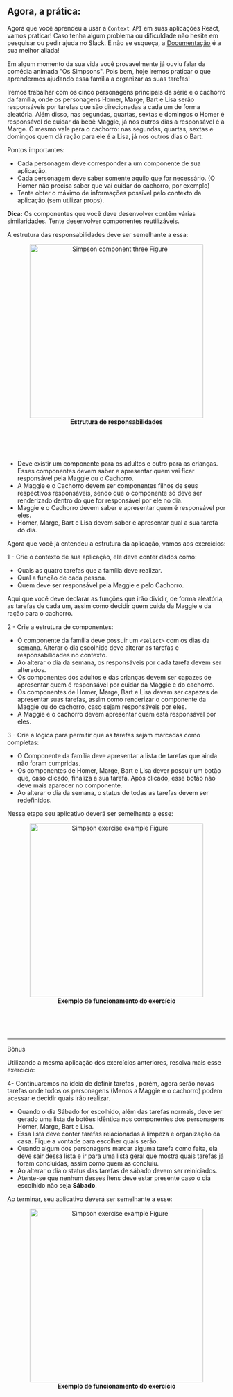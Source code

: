 ## Agora, a prática:

Agora que você aprendeu a usar a `Context API` em suas aplicações React, vamos praticar! Caso tenha algum problema ou dificuldade não hesite em pesquisar ou pedir ajuda no Slack. E não se esqueça, a <a href="https://pt-br.reactjs.org/docs/context.html" target="_blank">Documentação</a> é a sua melhor aliada!

Em algum momento da sua vida você provavelmente já ouviu falar  da comédia animada "Os Simpsons". Pois bem, hoje iremos praticar o que aprendermos ajudando essa familia a organizar as suas tarefas!

Iremos trabalhar com os cinco personagens principais da série e o cachorro da família, onde os personagens Homer, Marge, Bart e Lisa serão responsáveis por tarefas que são direcionadas a cada um de forma aleatória. Além disso, nas segundas, quartas, sextas e domingos o Homer é responsável de cuidar da bebê Maggie, já nos outros dias a responsável é a Marge. O mesmo vale para o cachorro: nas segundas, quartas, sextas e domingos quem dá ração para ele é a Lisa, já nos outros dias o Bart.


Pontos importantes:

- Cada personagem deve corresponder a um componente de sua aplicação.
- Cada personagem deve saber somente aquilo que for necessário. (O Homer não precisa saber que vai cuidar do cachorro, por exemplo)
- Tente obter o máximo de informações possível pelo contexto da aplicação.(sem utilizar props).

**Dica:** Os componentes que você deve desenvolver contêm várias similaridades. Tente desenvolver componentes reutilizáveis.

A estrutura das responsabilidades deve ser semelhante a essa:

<figure align="center">
    <img src="https://i.imgur.com/z0hnahS.png" alt="Simpson component three Figure" style="height:400px">
    <figcaption align = "center"><b>Estrutura de responsabilidades</b></figcaption>
</figure>
<br>
<br>
<br>

- Deve existir um componente para os adultos e outro para as crianças. Esses componentes devem saber e apresentar quem vai ficar responsável pela Maggie ou o Cachorro.
- A Maggie e o Cachorro devem ser componentes filhos de seus respectivos responsáveis, sendo que o componente só deve ser renderizado dentro do que for responsável por ele no dia.
- Maggie e o Cachorro devem saber e apresentar quem é responsável por eles.
- Homer, Marge, Bart e Lisa devem saber e apresentar qual a sua tarefa do dia.

Agora que você já entendeu a estrutura da aplicação, vamos aos exercícios:

1 - Crie o contexto de sua aplicação, ele deve conter dados como:
- Quais as quatro tarefas que a família deve realizar.
- Qual a função de cada pessoa.
- Quem deve ser responsável pela Maggie e pelo Cachorro.

Aqui que você deve declarar as funções que irão dividir, de forma aleatória, as tarefas de cada um, assim como decidir quem cuida da Maggie e da ração para o cachorro.

2 - Crie a estrutura de componentes:
- O componente da família deve possuir um `<select>` com os dias da semana. Alterar o dia escolhido deve alterar as tarefas e responsabilidades no contexto.
- Ao alterar o dia da semana, os responsáveis por cada tarefa devem ser alterados.
- Os componentes dos adultos e das crianças devem ser capazes de apresentar quem é responsável por cuidar da Maggie e do cachorro.
- Os componentes de Homer, Marge, Bart e Lisa devem ser capazes de apresentar suas tarefas, assim como renderizar o componente da Maggie ou do cachorro, caso sejam responsáveis por eles.
- A Maggie e o cachorro devem apresentar quem está responsável por eles.

3 - Crie a lógica para permitir que as tarefas sejam marcadas como completas:
- O Componente da família deve apresentar a lista de tarefas que ainda não foram cumpridas.
- Os componentes de Homer, Marge, Bart e Lisa dever possuir um botão que, caso clicado, finaliza a sua tarefa. Após clicado, esse botão não deve mais aparecer no componente.
- Ao alterar o dia da semana, o status de todas as tarefas devem ser redefinidos.

Nessa etapa seu aplicativo deverá ser semelhante a esse:

<figure align="center">
    <img src="https://i.imgur.com/Sz1yN6A.gif" alt="Simpson exercise example Figure" style="height:400px">
    <figcaption align = "center"><b>Exemplo de funcionamento do exercício</b></figcaption>
</figure>
<br>
<br>
<br>

---

Bônus

Utilizando a mesma aplicação dos exercícios anteriores, resolva mais esse exercício:

4- Continuaremos na ideia de definir tarefas , porém, agora serão novas tarefas onde  todos os personagens (Menos a Maggie e o cachorro) podem acessar e decidir quais irão realizar.
 - Quando o dia Sábado for escolhido, além das tarefas normais, deve ser gerado uma lista de botões idêntica nos componentes  dos personagens Homer, Marge, Bart e Lisa.
 - Essa lista deve conter tarefas relacionadas à limpeza e organização da casa. Fique a vontade para escolher quais serão.
 - Quando algum dos personagens marcar alguma tarefa como feita, ela deve sair dessa lista e ir para uma lista geral que mostra quais tarefas já foram concluidas, assim como quem as concluiu.
 - Ao alterar o dia o status das tarefas de sábado devem ser reiniciados.
 - Atente-se que nenhum desses ítens deve estar presente caso o dia escolhido não seja **Sábado**.

Ao terminar, seu aplicativo deverá ser semelhante a esse:

<figure align="center">
    <img src="https://i.imgur.com/SiqAmzx.gif" alt="Simpson exercise example Figure" style="height:400px">
    <figcaption align = "center"><b>Exemplo de funcionamento do exercício</b></figcaption>
</figure>
